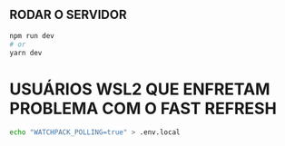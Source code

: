 ## RODAR O SERVIDOR


```bash
npm run dev
# or
yarn dev
```

# USUÁRIOS WSL2 QUE ENFRETAM PROBLEMA COM O FAST REFRESH

```bash
echo "WATCHPACK_POLLING=true" > .env.local
```
